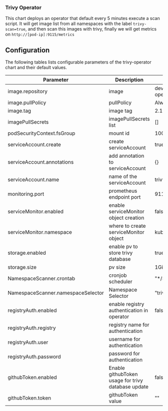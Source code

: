 ### Trivy Operator

This chart deploys an operator that default every 5 minutes execute a scan script. It will get image list from all namespaces with the label `trivy-scan=true`, and then scan this images with trivy, finally we will get metrics on `http://[pod-ip]:9115/metrics`

## Configuration

The following tables lists configurable parameters of the trivy-operator chart and their default values.

|               Parameter             |                Description                  |                  Default                 |
| ----------------------------------- | ------------------------------------------- | -----------------------------------------|
| image.repository                    | image | devopstales/trivy-operator |
| image.pullPolicy                    | pullPolicy | Always |
| image.tag                           | image tag | 2.1 |
| imagePullSecrets                    | imagePullSecrets list | [] |
| podSecurityContext.fsGroup          | mount id | 10001 |
| serviceAccount.create               | create serviceAccount | true |
| serviceAccount.annotations          | add annotation to serviceAccount | {} |
| serviceAccount.name                 | name of the serviceAccount | trivy-operator |
| monitoring.port                     | prometheus endpoint port | 9115 |
| serviceMonitor.enabled              | enable serviceMonitor object creation | false |
| serviceMonitor.namespace            | where to create serviceMonitor object | kube-system |
| storage.enabled                     | enable pv to store trivy database | true |
| storage.size                        | pv size | 1Gi |
| NamespaceScanner.crontab            | cronjob scheduler | "*/5 * * * *" |
| NamespaceScanner.namespaceSelector  | Namespace Selector | "trivy-scan" |
| registryAuth.enabled                | enable registry authentication in operator | false |
| registryAuth.registry               | registry name for authentication |
| registryAuth.user                   | username for authentication |
| registryAuth.password               | password for authentication |
| githubToken.enabled                 | Enable githubToken usage for trivy database update | false |
| githubToken.token                   | githubToken value | "" |

